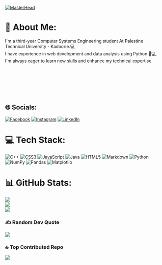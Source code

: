 [![MasterHead](https://raw.githubusercontent.com/gist/ManulMax/8e688352aa10eefee7aae7bf05b8020f/raw/038151775bdcfb3eabb6830bca3497468bf234d5/welcome%20to%20github.gif)](https://ahmadbaker8.io)

# 💫 About Me:
I'm a third-year Computer Systems Engineering student At Palestine Technical University - Kadoorie.💻 <br>I have experience in web development and data analysis using Python 💪💻. <br>I'm always eager to learn new skills and enhance my technical expertise.<br><br><br><br><br><br><br>

## 🌐 Socials:
[![Facebook](https://img.shields.io/badge/Facebook-%231877F2.svg?logo=Facebook&logoColor=white)](https://www.facebook.com/profile.php?id=100082837215663) 
[![Instagram](https://img.shields.io/badge/Instagram-%23E4405F.svg?logo=Instagram&logoColor=white)](https://instagram.com/waadamer19) 
[![LinkedIn](https://img.shields.io/badge/LinkedIn-%230077B5.svg?logo=linkedin&logoColor=white)](https://www.linkedin.com/in/waed-amer-b57097296/?fbclid=IwZXh0bgNhZW0CMTAAAR15uMZ-iLjNUvYpeiJBhOKa3wdCwNJcn-3MK3ql40JFFia1IQiAWGuKAZw_aem_aoHRit7XDd0yH518B-BM5A)

# 💻 Tech Stack:
![C++](https://img.shields.io/badge/c++-%2300599C.svg?style=for-the-badge&logo=c%2B%2B&logoColor=white) ![CSS3](https://img.shields.io/badge/css3-%231572B6.svg?style=for-the-badge&logo=css3&logoColor=white) ![JavaScript](https://img.shields.io/badge/javascript-%23323330.svg?style=for-the-badge&logo=javascript&logoColor=%23F7DF1E) ![Java](https://img.shields.io/badge/java-%23ED8B00.svg?style=for-the-badge&logo=openjdk&logoColor=white) ![HTML5](https://img.shields.io/badge/html5-%23E34F26.svg?style=for-the-badge&logo=html5&logoColor=white) ![Markdown](https://img.shields.io/badge/markdown-%23000000.svg?style=for-the-badge&logo=markdown&logoColor=white) ![Python](https://img.shields.io/badge/python-3670A0?style=for-the-badge&logo=python&logoColor=ffdd54) ![NumPy](https://img.shields.io/badge/numpy-%23013243.svg?style=for-the-badge&logo=numpy&logoColor=white) ![Pandas](https://img.shields.io/badge/pandas-%23150458.svg?style=for-the-badge&logo=pandas&logoColor=white) ![Matplotlib](https://img.shields.io/badge/Matplotlib-%23ffffff.svg?style=for-the-badge&logo=Matplotlib&logoColor=black)
# 📊 GitHub Stats:
![](https://github-readme-stats.vercel.app/api?username=waadamer&theme=dark&hide_border=true&include_all_commits=true&count_private=true)<br/>
![](https://github-readme-streak-stats.herokuapp.com/?user=waadamer&theme=dark&hide_border=true)<br/>
![](https://github-readme-stats.vercel.app/api/top-langs/?username=waadamer&theme=dark&hide_border=true&include_all_commits=true&count_private=true&layout=compact)

### ✍️ Random Dev Quote
![](https://quotes-github-readme.vercel.app/api?type=horizontal&theme=radical)

### 🔝 Top Contributed Repo
![](https://github-contributor-stats.vercel.app/api?username=waadamer&limit=5&theme=dark&combine_all_yearly_contributions=true)

<!-- Proudly created with GPRM ( https://gprm.itsvg.in ) -->

